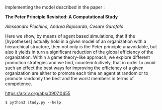 Implementing the model described in the paper :

**The Peter Principle Revisited: A Computational Study**

*Alessandro Pluchino, Andrea Rapisarda, Cesare Garofalo*

Here we show, by means of agent based simulations, that if the [hypotheses] actually hold in a given model of an organization with a hierarchical structure, then not only is the Peter principle unavoidable, but also it yields in turn a significant reduction of the global efficiency of the organization. Within a game theory-like approach, we explore different promotion strategies and we find, counterintuitively, that in order to avoid such an effect the best ways for improving the efficiency of a given organization are either to promote each time an agent at random or to promote randomly the best and the worst members in terms of competence.

https://arxiv.org/abs/0907.0455

```$ python3 study.py --help```
